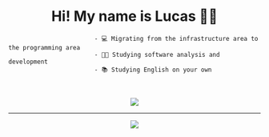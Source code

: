 
<h1 align = "center" >Hi! My name is Lucas 🖖🏼</h1>


                            - 💻 Migrating from the infrastructure area to the programming area
                            - 🧑‍🎓 Studying software analysis and development 
                            - 📚 Studying English on your own 
 

  <br>

  
</div>

<p align= "center">
  <a href="https://skillicons.dev">
    <img src="https://skillicons.dev/icons?i=html,css,js,nodejs,c,mysql,git,github,linux"/>
  </a>
 
</div>

<hr>

<div>
 <p align= "center">
  <a href="https://www.linkedin.com/in/lucas-vicente-564244174/" tang="_blank"> <img src = "https://img.shields.io/badge/LinkedIn-0077B5?style=for-the-badge&logo=linkedin&logoColor=white" tang="_blank" </img> </a>
  </p>
  
 </div>
